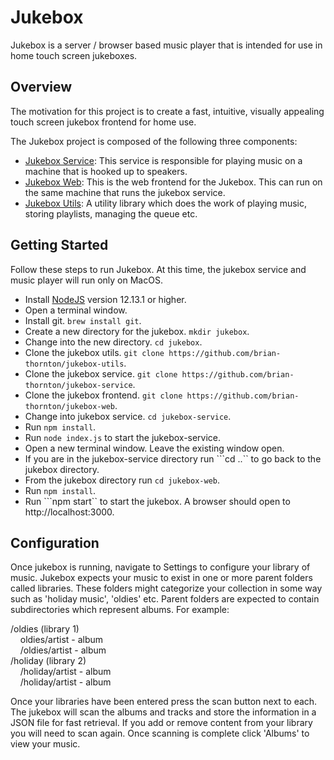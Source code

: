 # Jukebox

Jukebox is a server / browser based music player that is intended for use in home touch screen jukeboxes. 

## Overview

The motivation for this project is to create a fast, intuitive, visually appealing touch screen jukebox frontend for home use. 

The Jukebox project is composed of the following three components:
- [Jukebox Service](https://github.com/brian-thornton/jukebox-service): This service is responsible for playing music on a machine that is hooked up to speakers.
- [Jukebox Web](https://github.com/brian-thornton/jukebox-web): This is the web frontend for the Jukebox.  This can run on the same machine that runs the jukebox service.
- [Jukebox Utils](https://github.com/brian-thornton/jukebox-utils): A utility library which does the work of playing music, storing playlists, managing the queue etc.

## Getting Started

Follow these steps to run Jukebox.  At this time, the jukebox service and music player will run only on MacOS.
- Install [NodeJS](https://nodejs.org/en/) version 12.13.1 or higher.
- Open a terminal window.
- Install git.  ```brew install git```.
- Create a new directory for the jukebox.  ```mkdir jukebox```.
- Change into the new directory.  ```cd jukebox```.
- Clone the jukebox utils. ```git clone https://github.com/brian-thornton/jukebox-utils```.
- Clone the jukebox service. ```git clone https://github.com/brian-thornton/jukebox-service```.
- Clone the jukebox frontend. ```git clone https://github.com/brian-thornton/jukebox-web```.
- Change into jukebox service. ```cd jukebox-service```.
- Run ```npm install```.
- Run ```node index.js``` to start the jukebox-service.
- Open a new terminal window. Leave the existing window open.
- If you are in the jukebox-service directory run ```cd ..`` to go back to the jukebox directory.
- From the jukebox directory run ```cd jukebox-web```.
- Run ```npm install```.
- Run ```npm start`` to start the jukebox.  A browser should open to http://localhost:3000.

## Configuration

Once jukebox is running, navigate to Settings to configure your library of music. Jukebox expects your music to exist in one or more parent folders called libraries. These folders might categorize your collection in some way such as 'holiday music', 'oldies' etc. Parent folders are expected to contain subdirectories which represent albums.  For example:

/oldies (library 1)\
&nbsp;&nbsp;&nbsp;&nbsp;oldies/artist - album\
&nbsp;&nbsp;&nbsp;&nbsp;/oldies/artist - album\
/holiday (library 2)\
&nbsp;&nbsp;&nbsp;&nbsp;/holiday/artist - album\
&nbsp;&nbsp;&nbsp;&nbsp;/holiday/artist - album

Once your libraries have been entered press the scan button next to each. The jukebox will scan the albums and tracks and store the information in a JSON file for fast retrieval. If you add or remove content from your library you will need to scan again. Once scanning is complete click 'Albums' to view your music.
